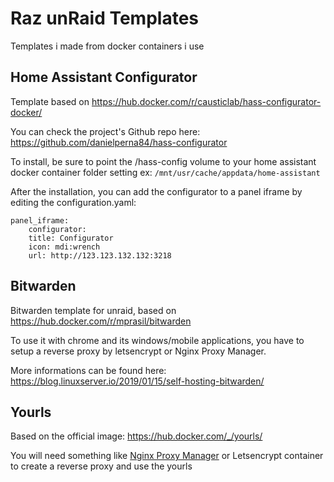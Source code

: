 # Raz unRaid Templates
Templates i made from docker containers i use

## Home Assistant Configurator

Template based on https://hub.docker.com/r/causticlab/hass-configurator-docker/

You can check the project's Github repo here: https://github.com/danielperna84/hass-configurator

To install, be sure to point the /hass-config volume to your home assistant docker container folder setting
ex: `/mnt/usr/cache/appdata/home-assistant`


After the installation, you can add the configurator to a panel iframe by editing the configuration.yaml:

    panel_iframe:
        configurator:
        title: Configurator
        icon: mdi:wrench
        url: http://123.123.132.132:3218

## Bitwarden

Bitwarden template for unraid, based on https://hub.docker.com/r/mprasil/bitwarden

To use it with chrome and its windows/mobile applications, you have to setup a reverse proxy by letsencrypt or Nginx Proxy Manager.

More informations can be found here: https://blog.linuxserver.io/2019/01/15/self-hosting-bitwarden/

## Yourls

Based on the official image: https://hub.docker.com/_/yourls/

You will need something like [Nginx Proxy Manager](https://forums.unraid.net/topic/76460-support-djoss-nginx-proxy-manager/) or Letsencrypt container to create a reverse proxy and use the yourls
